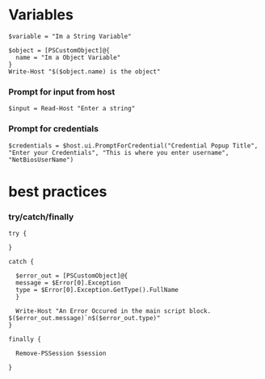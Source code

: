 # Variables

    $variable = "Im a String Variable"
>
    $object = [PSCustomObject]@{
      name = "Im a Object Variable"
    }
    Write-Host "$($object.name) is the object"

### Prompt for input from host

    $input = Read-Host "Enter a string"
    
### Prompt for credentials
    $credentials = $host.ui.PromptForCredential("Credential Popup Title", "Enter your Credentials", "This is where you enter username", "NetBiosUserName")

# best practices

### try/catch/finally

    try {
    
    }

    catch {
    
      $error_out = [PSCustomObject]@{
      message = $Error[0].Exception
      type = $Error[0].Exception.GetType().FullName
      }
  
      Write-Host "An Error Occured in the main script block. $($error_out.message)`n$($error_out.type)"
    }

    finally {

      Remove-PSSession $session
  
    }
